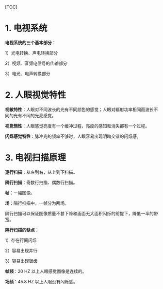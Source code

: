 [TOC]

# 1. 电视系统

**电视系统的三个基本部分**：

1）光电转换、声电转换部分

2）视频、音频电信号的传输部分

3）电光、电声转换部分

# 2. 人眼视觉特性

**视敏特性**：人眼对不同波长的光有不同颜色的感觉；人眼对辐射功率相同而波长不同的光有不同的光亮感觉。

**视觉惰性**：人眼感觉亮度有一个缓冲过程，亮度的感知和消失都有一个过程。

**闪烁感觉特性**：脉冲光的频率不够时，人眼容易出现明暗交错的闪烁感。

# 3. 电视扫描原理

**逐行扫描**：从左到右，从上到下扫描。

**隔行扫描**：奇数行扫描、偶数行扫描。

**帧**：一幅图像。

**场**：隔行扫描中，一帧分为两场。

隔行扫描可以保证图像质量不甚下降和画面无大面积闪烁的前提下，降低一半的带宽。

**隔行扫描的缺点**：

1）存在行间闪烁

2）容易出现并行

3）容易出现锯齿

**帧频**：20 HZ 以上人眼感觉图像是连续的。

**场频**：45.8 HZ 以上人眼没有闪烁感。


